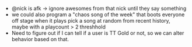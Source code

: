 * @nick is afk -> ignore awesomes from that nick until they say something
* we could also program a "chaos song of the week" that boots everyone off stage when it plays
  pick a song at random from recent history, maybe with a playcount > 2 threshhold
* Need to figure out if I can tell if a user is TT Gold or not, so we can alter behavior
  based on that.
